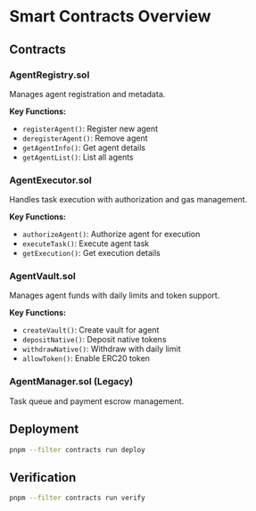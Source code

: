 # Smart Contracts Overview

## Contracts

### AgentRegistry.sol
Manages agent registration and metadata.

**Key Functions:**
- `registerAgent()`: Register new agent
- `deregisterAgent()`: Remove agent
- `getAgentInfo()`: Get agent details
- `getAgentList()`: List all agents

### AgentExecutor.sol
Handles task execution with authorization and gas management.

**Key Functions:**
- `authorizeAgent()`: Authorize agent for execution
- `executeTask()`: Execute agent task
- `getExecution()`: Get execution details

### AgentVault.sol
Manages agent funds with daily limits and token support.

**Key Functions:**
- `createVault()`: Create vault for agent
- `depositNative()`: Deposit native tokens
- `withdrawNative()`: Withdraw with daily limit
- `allowToken()`: Enable ERC20 token

### AgentManager.sol (Legacy)
Task queue and payment escrow management.

## Deployment

```bash
pnpm --filter contracts run deploy
```

## Verification

```bash
pnpm --filter contracts run verify
```
